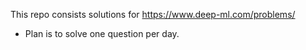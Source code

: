 This repo consists solutions for https://www.deep-ml.com/problems/






- Plan is to solve one question per day.
